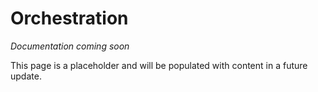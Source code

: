 # Orchestration

*Documentation coming soon*

This page is a placeholder and will be populated with content in a future update.
